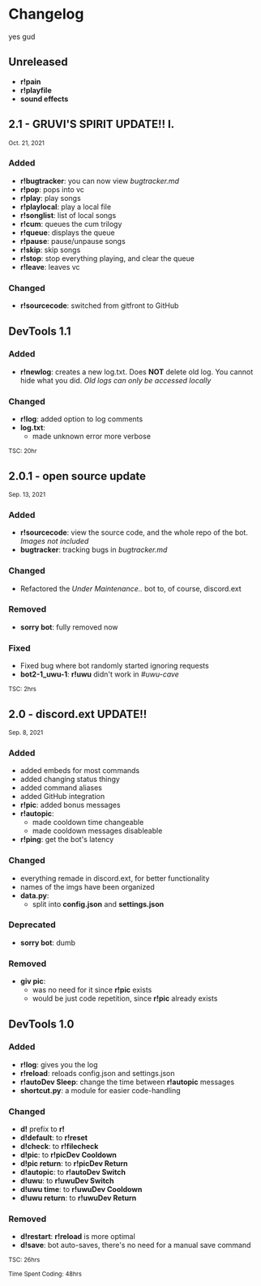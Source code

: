 # Changelog

yes gud



## Unreleased

* **r!pain**
* **r!playfile**
* **sound effects**


## 2.1 - GRUVI'S SPIRIT UPDATE!! I.
<sub>Oct. 21, 2021</sub>

### Added

* **r!bugtracker**: you can now view *bugtracker.md*
* **r!pop**: pops into vc
* **r!play**: play songs
* **r!playlocal**: play a local file
* **r!songlist**: list of local songs
* **r!cum**: queues the cum trilogy
* **r!queue**: displays the queue
* **r!pause**: pause/unpause songs
* **r!skip**: skip songs
* **r!stop**: stop everything playing, and clear the queue
* **r!leave**: leaves vc

### Changed

* **r!sourcecode**: switched from gitfront to GitHub

## DevTools 1.1

### Added

* **r!newlog**: creates a new log.txt. Does **NOT** delete old log. You cannot hide what you did. *Old logs can only be accessed locally*

### Changed

* **r!log**: added option to log comments
* **log.txt**:
  * made unknown error more verbose

<sup>TSC: 20hr</sup>



## 2.0.1 - open source update
<sub>Sep. 13,  2021</sub>

### Added

* **r!sourcecode**: view the source code, and the whole repo of the bot. *Images not included*
* **bugtracker**: tracking bugs in *bugtracker.md*
  
### Changed

* Refactored the *Under Maintenance..* bot to, of course, discord.ext
  
### Removed

* **sorry bot**: fully removed now

### Fixed

* Fixed bug where bot randomly started ignoring requests
* **bot2-1_uwu-1**: **r!uwu** didn't work in *#uwu-cave*
  
<sup> TSC: 2hrs</sup>



## 2.0 - discord.ext UPDATE!!
<sub>Sep. 8, 2021</sub>

### Added

* added embeds for most commands
* added changing status thingy
* added command aliases
* added GitHub integration
* **r!pic**: added bonus messages
* **r!autopic**: 
  * made cooldown time changeable
  * made cooldown messages disableable
* **r!ping**: get the bot's latency

### Changed

* everything remade in discord.ext, for better functionality
* names of the imgs have been organized
* **data.py**:
  * split into **config.json** and **settings.json**

### Deprecated

* **sorry bot**: dumb

### Removed

* **giv pic**: 
  * was no need for it since **r!pic** exists
  * would be just code repetition, since **r!pic** already exists

## DevTools 1.0

### Added

* **r!log**: gives you the log
* **r!reload**: reloads config.json and settings.json
* **r!autoDev Sleep**: change the time between **r!autopic** messages
* **shortcut.py**: a module for easier code-handling

### Changed

* **d!** prefix to **r!**
* **d!default**: to **r!reset**
* **d!check**: to **r!filecheck**
* **d!pic**: to **r!picDev Cooldown**
* **d!pic return**: to **r!picDev Return**
* **d!autopic**: to **r!autoDev Switch**
* **d!uwu**: to **r!uwuDev Switch**
* **d!uwu time**: to **r!uwuDev Cooldown**
* **d!uwu return**: to **r!uwuDev Return**
  
### Removed

* **d!restart**: **r!reload** is more optimal
* **d!save**: bot auto-saves, there's no need for a manual save command

<sup> TSC: 26hrs</sup>



<sup>Time Spent Coding: 48hrs</sup>